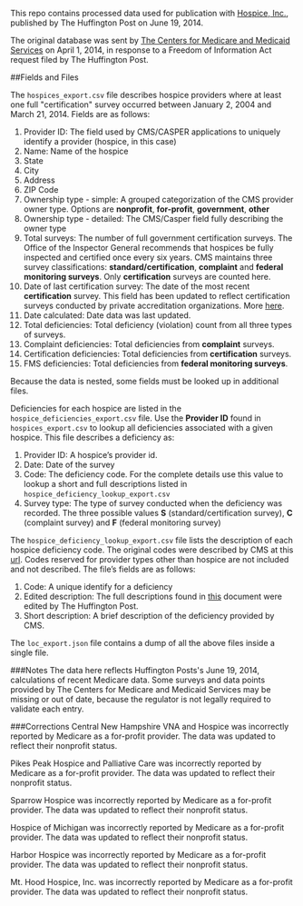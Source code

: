 This repo contains processed data used for publication with [Hospice, Inc.](http://projects.huffingtonpost.com/hospice-inc/), published by The Huffington Post on June 19, 2014.


The original database was sent by [The Centers for Medicare and Medicaid Services](http://cms.gov/) on April 1, 2014, in response to a Freedom of Information Act request filed by The Huffington Post.

##Fields and Files

The `hospices_export.csv` file describes hospice providers where at least one full "certification" survey occurred between January 2, 2004 and March 21, 2014.  Fields are as follows:

1. Provider ID: The field used by CMS/CASPER applications to uniquely identify a provider (hospice, in this case)
2. Name: Name of the hospice
3. State
4. City
5. Address
6. ZIP Code
7. Ownership type - simple: A grouped categorization of the CMS provider owner type. Options are **nonprofit**, **for-profit**, **government**, **other**
8. Ownership type - detailed: The CMS/Casper field fully describing the owner type
9. Total surveys: The number of full government certification surveys. The Office of the Inspector General recommends that hospices be fully inspected and certified once every six years. CMS maintains three survey classifications: **standard/certification**, **complaint** and **federal monitoring surveys**. Only **certification** surveys are counted here.
10. Date of last certification survey: The date of the most recent **certification** survey. This field has been updated to reflect certification surveys conducted by private accreditation organizations. More [here](http://projects.huffingtonpost.com/hospice-inc/database#gotomethodology).
11. Date calculated: Date data was last updated.
12. Total deficiencies: Total deficiency (violation) count from all three types of surveys.
13. Complaint deficiencies: Total deficiencies from **complaint** surveys.
14. Certification deficiencies: Total deficiencies from **certification** surveys.
15. FMS deficiencies: Total deficiencies from **federal monitoring surveys**.

Because the data is nested, some fields must be looked up in additional files.

Deficiencies for each hospice are listed in the `hospice_deficiencies_export.csv` file. Use the **Provider ID** found in `hospices_export.csv` to lookup all deficiencies associated with a given hospice. This file describes a deficiency as:

1. Provider ID: A hospice’s provider id.
2. Date: Date of the survey 
3. Code: The deficiency code. For the complete details use this value to lookup a short and full descriptions listed in `hospice_deficiency_lookup_export.csv`
4. Survey type: The type of survey conducted when the deficiency was recorded. The three possible values **S** (standard/certification survey), **C** (complaint survey) and **F** (federal monitoring survey)

The `hospice_deficiency_lookup_export.csv` file lists the description of each hospice deficiency code. The original codes were described by CMS at this [url](http://www.cms.gov/Regulations-and-Guidance/Guidance/Manuals/downloads/som107ap_m_hospice.pdf). Codes reserved for provider types other than hospice are not included and not described. The file’s fields are as follows:

1. Code: A unique identify for a deficiency
2. Edited description: The full descriptions found in [this](http://www.cms.gov/Regulations-and-Guidance/Guidance/Manuals/downloads/som107ap_m_hospice.pdf) document were edited by The Huffington Post.
3. Short description: A brief description of the deficiency provided by CMS.

The `loc_export.json` file contains a dump of all the above files inside a single file.


###Notes
The data here reflects Huffington Posts's June 19, 2014, calculations of recent Medicare data. Some surveys and data points provided by The Centers for Medicare and Medicaid Services may be missing or out of date, because the regulator is not legally required to validate each entry.

###Corrections
Central New Hampshire VNA and Hospice was incorrectly reported by Medicare as a for-profit provider. The data was updated to reflect their nonprofit status.

Pikes Peak Hospice and Palliative Care was incorrectly reported by Medicare as a for-profit provider. The data was updated to reflect their nonprofit status.

Sparrow Hospice was incorrectly reported by Medicare as a for-profit provider. The data was updated to reflect their nonprofit status.

Hospice of Michigan was incorrectly reported by Medicare as a for-profit provider. The data was updated to reflect their nonprofit status.

Harbor Hospice was incorrectly reported by Medicare as a for-profit provider. The data was updated to reflect their nonprofit status.

Mt. Hood Hospice, Inc. was incorrectly reported by Medicare as a for-profit provider. The data was updated to reflect their nonprofit status.